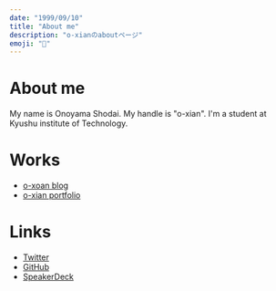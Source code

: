 ```yaml
---
date: "1999/09/10"
title: "About me"
description: "o-xianのaboutページ"
emoji: "👋"
---
```


# About me

My name is Onoyama Shodai. My handle is "o-xian".
I'm a student at Kyushu institute of Technology.

# Works

- [o-xoan blog](https://o-xian-blog.vercel.app/)
- [o-xian portfolio](https://o-xian-portfolio.vercel.app/)

# Links

- [Twitter](https://twitter.com/oshanQQ)
- [GitHub](https://github.com/oshanQQ)
- [SpeakerDeck](https://speakerdeck.com/oshanqq)
